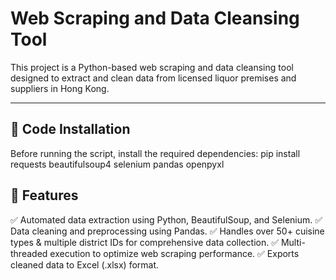 # Web Scraping and Data Cleansing Tool
This project is a Python-based web scraping and data cleansing tool designed to extract and clean data from licensed liquor premises and suppliers in Hong Kong.

---
## 📌 Code Installation  
Before running the script, install the required dependencies:
pip install requests beautifulsoup4 selenium pandas openpyxl
## 🚀 Features
✅ Automated data extraction using Python, BeautifulSoup, and Selenium.
✅ Data cleaning and preprocessing using Pandas.
✅ Handles over 50+ cuisine types & multiple district IDs for comprehensive data collection.
✅ Multi-threaded execution to optimize web scraping performance.
✅ Exports cleaned data to Excel (.xlsx) format.
